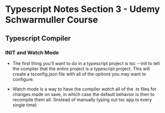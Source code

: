 # Typescript Notes Section 3 - Udemy Schwarmuller Course

## Typescript Compiler

### INIT and Watch Mode

- The first thing you'll want to do in a typescript project is tsc --init to tell the compiler that the entire project is a typescript project. This will create a tsconfig.json file with all of the options you may want to configure.

- Watch mode is a way to have the compiler _watch_ all of the .ts files for changes made on save, in which case the default behavior is then to recompile them all. (Instead of manually typing out tsc app.ts every single time)
